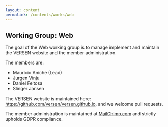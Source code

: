 ```yaml
---
layout: content
permalink: /contents/works/web
---
```


## Working Group: Web

The goal of the Web working group is to manage implement and maintain the VERSEN website and the member administration.

The members are:

* Maurício Aniche (Lead)
* Jurgen Vinju
* Daniel Feitosa
* Slinger Jansen

The VERSEN website is maintained here: <https://github.com/versen/versen.github.io>, and we welcome pull requests.

The member administration is maintained at [MailChimp.com](http://www.mailchimp.com) and strictly upholds GDPR compliance.
